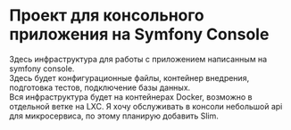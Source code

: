 # Проект для консольного приложения на Symfony Console
Здесь инфраструктура для работы с приложением написанным на symfony console.  
Здесь будет конфигурационные файлы, контейнер внедрения, подготовка тестов, подключение базы данных.  
Вся инфраструктура будет на контейнерах Docker, возможно в отдельной ветке на LXC.
Я хочу обслуживать в консоли небольшой api для микросервиса, по этому планирую добавить Slim. 
